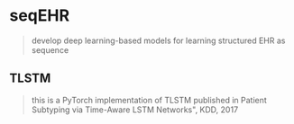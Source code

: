 # seqEHR
> develop deep learning-based models for learning structured EHR as sequence

## TLSTM
> this is a PyTorch implementation of TLSTM published in Patient Subtyping via Time-Aware LSTM Networks", KDD, 2017
